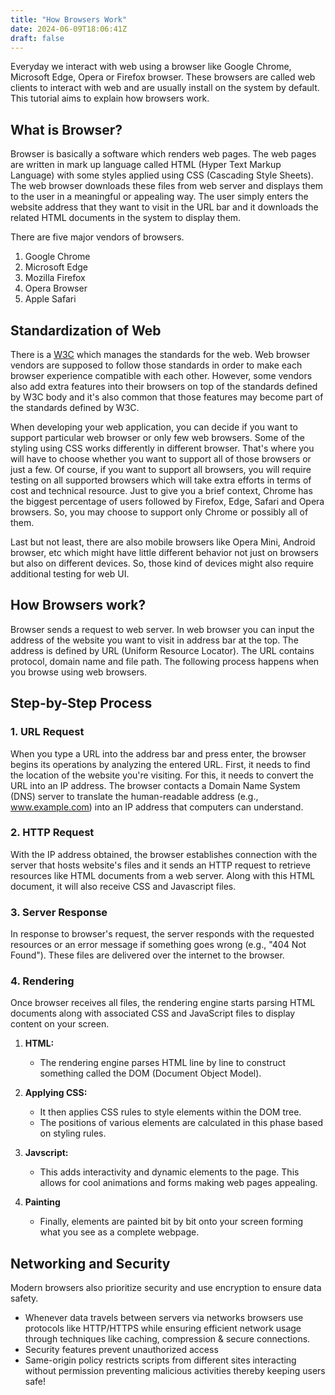 ```yaml
---
title: "How Browsers Work"
date: 2024-06-09T18:06:41Z
draft: false
---
```


Everyday we interact with web using a browser like Google Chrome, Microsoft Edge, Opera or Firefox browser. These browsers are called web clients to interact with web and are usually install on the system by default. This tutorial aims to explain how browsers work.
<!--more-->

## What is Browser?

Browser is basically a software which renders web pages. The web pages are written in mark up language called HTML (Hyper Text Markup Language) with some styles applied using CSS (Cascading Style Sheets). The web browser downloads these files from web server and displays them to the user in a meaningful or appealing way. The user simply enters the website address that they want to visit in the URL bar and it downloads the related HTML documents in the system to display them.

There are five major vendors of browsers.
1. Google Chrome
2. Microsoft Edge
3. Mozilla Firefox
4. Opera Browser
5. Apple Safari

## Standardization of Web

There is a [W3C](https://www.w3.org/) which manages the standards for the web. Web browser vendors are supposed to follow those standards in order to make each browser experience compatible with each other. However, some vendors also add extra features into their browsers on top of the standards defined by W3C body and it's also common that those features may become part of the standards defined by W3C.

When developing your web application, you can decide if you want to support particular web browser or only few web browsers. Some of the styling using CSS works differently in different browser. That's where you will have to choose whether you want to support all of those browsers or just a few. Of course, if you want to support all browsers, you will require testing on all supported browsers which will take extra efforts in terms of cost and technical resource. Just to give you a brief context, Chrome has the biggest percentage of users followed by Firefox, Edge, Safari and Opera browsers. So, you may choose to support only Chrome or possibly all of them.

Last but not least, there are also mobile browsers like Opera Mini, Android browser, etc which might have little different behavior not just on browsers but also on different devices. So, those kind of devices might also require additional testing for web UI.

## How Browsers work?

Browser sends a request to web server. In web browser you can input the address of the website you want to visit in address bar at the top. The address is defined by URL (Uniform Resource Locator). The URL contains protocol, domain name and file path. The following process happens when you browse using web browsers.

## Step-by-Step Process

### 1. URL Request
When you type a URL into the address bar and press enter, the browser begins its operations by analyzing the entered URL. First, it needs to find the location of the website you're visiting. For this, it needs to convert the URL into an IP address.
The browser contacts a Domain Name System (DNS) server to translate the human-readable address (e.g., www.example.com) into an IP address that computers can understand.

### 2. HTTP Request
With the IP address obtained, the browser establishes connection with the server that hosts website's files and it sends an HTTP request to retrieve resources like HTML documents from a web server. Along with this HTML document, it will also receive CSS and Javascript files.

### 3. Server Response
In response to browser's request, the server responds with the requested resources or an error message if something goes wrong (e.g., "404 Not Found"). These files are delivered over the internet to the browser.

### 4. Rendering
Once browser receives all files, the rendering engine starts parsing HTML documents along with associated CSS and JavaScript files to display content on your screen.

1. **HTML:**
   - The rendering engine parses HTML line by line to construct something called the DOM (Document Object Model).
   
2. **Applying CSS:**
   - It then applies CSS rules to style elements within the DOM tree.
   - The positions of various elements are calculated in this phase based on styling rules.
   
3. **Javscript:**
   - This adds interactivity and dynamic elements to the page. This allows for cool animations and forms making web pages appealing.

4. **Painting**
   - Finally, elements are painted bit by bit onto your screen forming what you see as a complete webpage.

## Networking and Security 

Modern browsers also prioritize security and use encryption to ensure data safety.

- Whenever data travels between servers via networks browsers use protocols like HTTP/HTTPS while ensuring efficient network usage through techniques like caching, compression & secure connections.
- Security features prevent unauthorized access
- Same-origin policy restricts scripts from different sites interacting without permission preventing malicious activities thereby keeping users safe!

